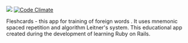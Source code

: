 ![](https://travis-ci.org/Merff/flashcards.svg)
[![Code Climate](https://codeclimate.com/github/Merff/flashcards/badges/gpa.svg)](https://codeclimate.com/github/Merff/flashcards)

Fleshсards - this app for training of foreign words . It uses mnemonic spaced repetition and algorithm Leitner's system. 
This educational app created during the development of learning Ruby on Rails.
